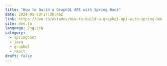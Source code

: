 ```yaml
---
title: "How to Build a GraphQL API with Spring Boot"
date: 2024-01-30T17:38:46Z
link: https://dev.to/oktadev/how-to-build-a-graphql-api-with-spring-boot-11ke?utm_medium=RSS&utm_source=news.12bit.vn
site: dev.to
language: English
category:
  - springboot
  - java
  - graphql
  - react
draft: false
---
```

